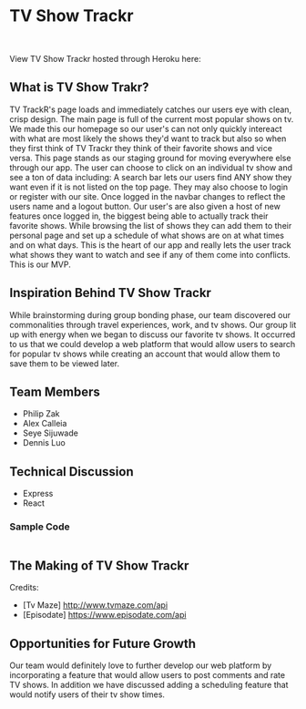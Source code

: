 # TV Show Trackr

![]()
![]()

View TV Show Trackr hosted through Heroku here:

## What is TV Show Trakr?

TV TrackR's page loads and immediately catches our users eye with clean, crisp design. The main page is full of the current most popular shows on tv. We made this our homepage so our user's can not only quickly intereact with what are most likely the shows they'd want to track but also so when they first think of TV Trackr they think of their favorite shows and vice versa. This page stands as our staging ground for moving everywhere else through our app. The user can choose to click on an individual tv show and see a ton of data including: A search bar lets our users find ANY show they want even if it is not listed on the top page. They may also choose to login or register with our site. Once logged in the navbar changes to reflect the users name and a logout button. Our user's are also given a host of new features once logged in, the biggest being able to actually track their favorite shows. While browsing the list of shows they can add them to their personal page and set up a schedule of what shows are on at what times and on what days. This is the heart of our app and really lets the user track what shows they want to watch and see if any of them come into conflicts. This is our MVP.

## Inspiration Behind TV Show Trackr 

While brainstorming during group bonding phase, our team discovered our commonalities through travel experiences, work, and tv shows. Our group lit up with energy when we began to discuss our favorite tv shows. It occurred to us that we could develop a web platform that would allow users to search for popular tv shows while creating an account that would allow them to save them to be viewed later. 

## Team Members

* Philip Zak
* Alex Calleia
* Seye Sijuwade
* Dennis Luo

## Technical Discussion

* Express
* React

### Sample Code

```
```

## The Making of TV Show Trackr

Credits: 
* [Tv Maze] http://www.tvmaze.com/api
* [Episodate] https://www.episodate.com/api

## Opportunities for Future Growth

Our team would definitely love to further develop our web platform by incorporating a feature that would allow users to post comments and rate TV shows. In addition we have discussed adding a scheduling feature that would notify users of their tv show times.
